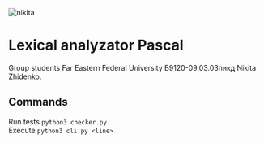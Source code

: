 ![nikita](https://user-images.githubusercontent.com/49750349/200165248-e3069e55-8888-407e-98ba-ca6a33108537.png)
# Lexical analyzator Pascal

Group students Far Eastern Federal University Б9120-09.03.03пикд Nikita Zhidenko.

## Commands
Run tests `python3 checker.py`</br>
Execute `python3 cli.py <line>`
